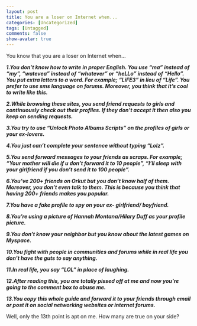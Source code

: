 ```yaml
---
layout: post
title: You are a loser on Internet when...
categories: [Uncategorized]
tags: [Untagged]
comments: false
show-avatar: true
---
```


<p>You know that you are a loser on Internet when...</p> <p><strong><em>1.You don’t know how to write in proper English. You use “ma” instead of “my”, “watevea” instead of “whatever” or “heLLo” instead of “Hello”. You put extra letters to a word. For example; “LiFE3” in lieu of “Life”. You prefer to use sms language on forums. Moreover, you think that it’s cool to write like this.</em></strong></p> <p><strong><em>2.While browsing these sites, you send friend requests to girls and continuously check out their profiles. If they don’t accept it then also you keep on sending requests.</em></strong></p> <p><strong><em>3.You try to use “Unlock Photo Albums Scripts” on the profiles of girls or your ex-lovers.</em></strong></p> <p><strong><em>4.You just can’t complete your sentence without typing “Lolz”.</em></strong></p> <p><strong><em>5.You send forward messages to your friends as scraps. For example; “Your mother will die if u don’t forward it to 10 people”, “I’ll sleep with your girlfriend if you don’t send it to 100 people”.</em></strong></p> <p><strong><em>6.You’ve 200+ friends on Orkut but you don’t know half of them. Moreover, you don’t even talk to them. This is because you think that having 200+ friends makes you popular.</em></strong></p> <p><strong><em>7.You have a fake profile to spy on your ex- girlfriend/ boyfriend.</em></strong></p> <p><strong><em>8.You’re using a picture of Hannah Montana/Hilary Duff as your profile picture.</em></strong></p> <p><strong><em>9.You don’t know your neighbor but you know about the latest games on Myspace.</em></strong></p> <p><strong><em>10.You fight with people in communities and forums while in real life you don’t have the guts to say anything.</em></strong></p> <p><strong><em>11.In real life, you say “LOL” in place of laughing.</em></strong></p> <p><strong><em>12.After reading this, you are totally pissed off at me and now you’re going to the comment box to abuse me.</em></strong></p> <p><strong><em>13.You copy this whole guide and forward it to your friends through email or post it on social networking websites or internet forums.</em></strong></p> <p>Well, only the 13th point is apt on me. How many are true on your side?</p>